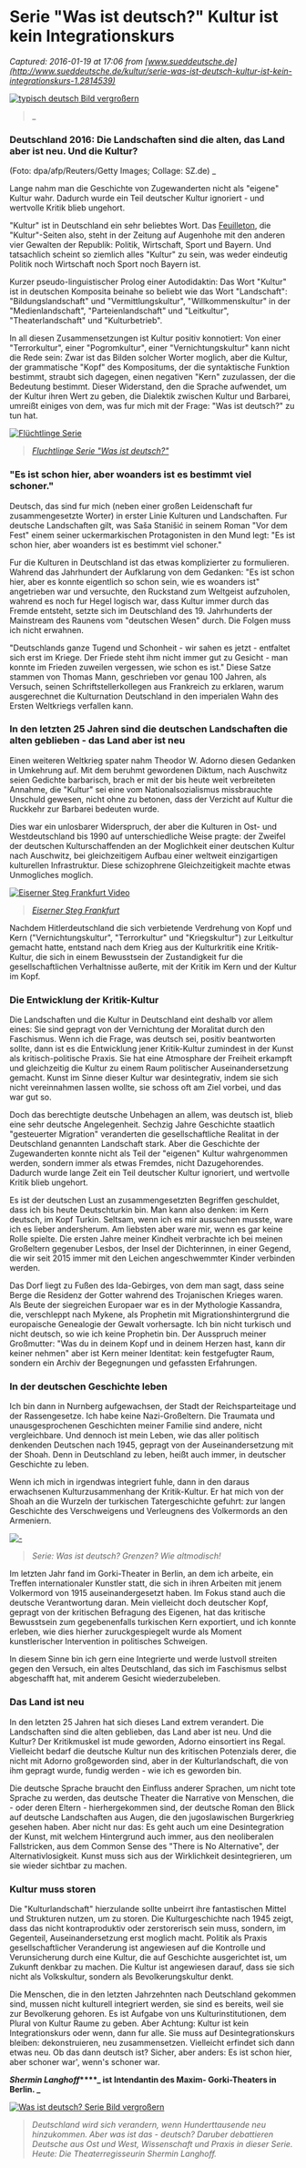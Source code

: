 # Serie "Was ist deutsch?" Kultur ist kein Integrationskurs

_Captured: 2016-01-19 at 17:06 from [www.sueddeutsche.de](http://www.sueddeutsche.de/kultur/serie-was-ist-deutsch-kultur-ist-kein-integrationskurs-1.2814539)_

[ ![typisch deutsch](http://polpix.sueddeutsche.com/bild/1.2815819.1452689845/640x360/was.jpg) Bild vergroßern ](http://polpix.sueddeutsche.com/bild/1.2815819.1452689845/860x860/was.jpg)

> _ 

###  Deutschland 2016: Die Landschaften sind die alten, das Land aber ist neu. Und die Kultur? 

(Foto: dpa/afp/Reuters/Getty Images; Collage: SZ.de) _

Lange nahm man die Geschichte von Zugewanderten nicht als "eigene" Kultur wahr. Dadurch wurde ein Teil deutscher Kultur ignoriert - und wertvolle Kritik blieb ungehort.

"Kultur" ist in Deutschland ein sehr beliebtes Wort. Das [Feuilleton](http://www.sueddeutsche.de/thema/Feuilleton), die "Kultur"-Seiten also, steht in der Zeitung auf Augenhohe mit den anderen vier Gewalten der Republik: Politik, Wirtschaft, Sport und Bayern. Und tatsachlich scheint so ziemlich alles "Kultur" zu sein, was weder eindeutig Politik noch Wirtschaft noch Sport noch Bayern ist.

Kurzer pseudo-linguistischer Prolog einer Autodidaktin: Das Wort "Kultur" ist in deutschen Komposita beinahe so beliebt wie das Wort "Landschaft": "Bildungslandschaft" und "Vermittlungskultur", "Willkommenskultur" in der "Medienlandschaft", "Parteienlandschaft" und "Leitkultur", "Theaterlandschaft" und "Kulturbetrieb".

In all diesen Zusammensetzungen ist Kultur positiv konnotiert: Von einer "Terrorkultur", einer "Pogromkultur", einer "Vernichtungskultur" kann nicht die Rede sein: Zwar ist das Bilden solcher Worter moglich, aber die Kultur, der grammatische "Kopf" des Kompositums, der die syntaktische Funktion bestimmt, straubt sich dagegen, einen negativen "Kern" zuzulassen, der die Bedeutung bestimmt. Dieser Widerstand, den die Sprache aufwendet, um der Kultur ihren Wert zu geben, die Dialektik zwischen Kultur und Barbarei, umreißt einiges von dem, was fur mich mit der Frage: "Was ist deutsch?" zu tun hat.

[ ![Flüchtlinge Serie ](http://polpix.sueddeutsche.com/polopoly_fs/1.2799056.1451319208!/httpImage/image.jpg_gen/derivatives/300x168/image.jpg) ](http://www.sueddeutsche.de/kultur/serie-was-ist-deutsch-wir-schauen-nicht-weg-wenn-es-probleme-gibt-1.2798156)

> _[Fluchtlinge Serie "Was ist deutsch?" ](http://www.sueddeutsche.de/kultur/serie-was-ist-deutsch-wir-schauen-nicht-weg-wenn-es-probleme-gibt-1.2798156)_

### "Es ist schon hier, aber woanders ist es bestimmt viel schoner."

Deutsch, das sind fur mich (neben einer großen Leidenschaft fur zusammengesetzte Worter) in erster Linie Kulturen und Landschaften. Fur deutsche Landschaften gilt, was Saša Stanišić in seinem Roman "Vor dem Fest" einem seiner uckermarkischen Protagonisten in den Mund legt: "Es ist schon hier, aber woanders ist es bestimmt viel schoner."

Fur die Kulturen in Deutschland ist das etwas komplizierter zu formulieren. Wahrend das Jahrhundert der Aufklarung von dem Gedanken: "Es ist schon hier, aber es konnte eigentlich so schon sein, wie es woanders ist" angetrieben war und versuchte, den Ruckstand zum Weltgeist aufzuholen, wahrend es noch fur Hegel logisch war, dass Kultur immer durch das Fremde entsteht, setzte sich im Deutschland des 19. Jahrhunderts der Mainstream des Raunens vom "deutschen Wesen" durch. Die Folgen muss ich nicht erwahnen.

"Deutschlands ganze Tugend und Schonheit - wir sahen es jetzt - entfaltet sich erst im Kriege. Der Friede steht ihm nicht immer gut zu Gesicht - man konnte im Frieden zuweilen vergessen, wie schon es ist." Diese Satze stammen von Thomas Mann, geschrieben vor genau 100 Jahren, als Versuch, seinen Schriftstellerkollegen aus Frankreich zu erklaren, warum ausgerechnet die Kulturnation Deutschland in den imperialen Wahn des Ersten Weltkriegs verfallen kann.

### In den letzten 25 Jahren sind die deutschen Landschaften die alten geblieben - das Land aber ist neu

Einen weiteren Weltkrieg spater nahm Theodor W. Adorno diesen Gedanken in Umkehrung auf. Mit dem beruhmt gewordenen Diktum, nach Auschwitz seien Gedichte barbarisch, brach er mit der bis heute weit verbreiteten Annahme, die "Kultur" sei eine vom Nationalsozialismus missbrauchte Unschuld gewesen, nicht ohne zu betonen, dass der Verzicht auf Kultur die Ruckkehr zur Barbarei bedeuten wurde.

Dies war ein unlosbarer Widerspruch, der aber die Kulturen in Ost- und Westdeutschland bis 1990 auf unterschiedliche Weise pragte: der Zweifel der deutschen Kulturschaffenden an der Moglichkeit einer deutschen Kultur nach Auschwitz, bei gleichzeitigem Aufbau einer weltweit einzigartigen kulturellen Infrastruktur. Diese schizophrene Gleichzeitigkeit machte etwas Unmogliches moglich.

[ ![Eiserner Steg Frankfurt](http://polpix.sueddeutsche.com/bild/1.2806276.1451987250/300x168/eiserner-steg-frankfurt.jpg) Video ](http://www.sueddeutsche.de/kultur/was-ist-deutsch-wenn-heimat-nach-tiefem-glockengelaeut-klingt-1.2805066)

> _[Eiserner Steg Frankfurt](http://www.sueddeutsche.de/kultur/was-ist-deutsch-wenn-heimat-nach-tiefem-glockengelaeut-klingt-1.2805066)_

Nachdem Hitlerdeutschland die sich verbietende Verdrehung von Kopf und Kern ("Vernichtungskultur", "Terrorkultur" und "Kriegskultur") zur Leitkultur gemacht hatte, entstand nach dem Krieg aus der Kulturkritik eine Kritik-Kultur, die sich in einem Bewusstsein der Zustandigkeit fur die gesellschaftlichen Verhaltnisse außerte, mit der Kritik im Kern und der Kultur im Kopf.

### Die Entwicklung der Kritik-Kultur

Die Landschaften und die Kultur in Deutschland eint deshalb vor allem eines: Sie sind gepragt von der Vernichtung der Moralitat durch den Faschismus. Wenn ich die Frage, was deutsch sei, positiv beantworten sollte, dann ist es die Entwicklung jener Kritik-Kultur zumindest in der Kunst als kritisch-politische Praxis. Sie hat eine Atmosphare der Freiheit erkampft und gleichzeitig die Kultur zu einem Raum politischer Auseinandersetzung gemacht. Kunst im Sinne dieser Kultur war desintegrativ, indem sie sich nicht vereinnahmen lassen wollte, sie schoss oft am Ziel vorbei, und das war gut so.

Doch das berechtigte deutsche Unbehagen an allem, was deutsch ist, blieb eine sehr deutsche Angelegenheit. Sechzig Jahre Geschichte staatlich "gesteuerter Migration" veranderten die gesellschaftliche Realitat in der Deutschland genannten Landschaft stark. Aber die Geschichte der Zugewanderten konnte nicht als Teil der "eigenen" Kultur wahrgenommen werden, sondern immer als etwas Fremdes, nicht Dazugehorendes. Dadurch wurde lange Zeit ein Teil deutscher Kultur ignoriert, und wertvolle Kritik blieb ungehort.

  


Es ist der deutschen Lust an zusammengesetzten Begriffen geschuldet, dass ich bis heute Deutschturkin bin. Man kann also denken: im Kern deutsch, im Kopf Turkin. Seltsam, wenn ich es mir aussuchen musste, ware ich es lieber andersherum. Am liebsten aber ware mir, wenn es gar keine Rolle spielte. Die ersten Jahre meiner Kindheit verbrachte ich bei meinen Großeltern gegenuber Lesbos, der Insel der Dichterinnen, in einer Gegend, die wir seit 2015 immer mit den Leichen angeschwemmter Kinder verbinden werden.

Das Dorf liegt zu Fußen des Ida-Gebirges, von dem man sagt, dass seine Berge die Residenz der Gotter wahrend des Trojanischen Krieges waren. Als Beute der siegreichen Europaer war es in der Mythologie Kassandra, die, verschleppt nach Mykene, als Prophetin mit Migrationshintergrund die europaische Genealogie der Gewalt vorhersagte. Ich bin nicht turkisch und nicht deutsch, so wie ich keine Prophetin bin. Der Ausspruch meiner Großmutter: "Was du in deinem Kopf und in deinem Herzen hast, kann dir keiner nehmen" aber ist Kern meiner Identitat: kein festgefugter Raum, sondern ein Archiv der Begegnungen und gefassten Erfahrungen.

### In der deutschen Geschichte leben

Ich bin dann in Nurnberg aufgewachsen, der Stadt der Reichsparteitage und der Rassengesetze. Ich habe keine Nazi-Großeltern. Die Traumata und unausgesprochenen Geschichten meiner Familie sind andere, nicht vergleichbare. Und dennoch ist mein Leben, wie das aller politisch denkenden Deutschen nach 1945, gepragt von der Auseinandersetzung mit der Shoah. Denn in Deutschland zu leben, heißt auch immer, in deutscher Geschichte zu leben.

Wenn ich mich in irgendwas integriert fuhle, dann in den daraus erwachsenen Kulturzusammenhang der Kritik-Kultur. Er hat mich von der Shoah an die Wurzeln der turkischen Tatergeschichte gefuhrt: zur langen Geschichte des Verschweigens und Verleugnens des Volkermords an den Armeniern.

[ ![-](http://polpix.sueddeutsche.com/bild/1.2784131.1450199047/640x360/fluechtlinge-grenzen.jpg) ](http://www.sueddeutsche.de/kultur/serie-was-ist-deutsch-grenzen-wie-altmodisch-1.2784108)

> _Serie: Was ist deutsch? Grenzen? Wie altmodisch!_

Im letzten Jahr fand im Gorki-Theater in Berlin, an dem ich arbeite, ein Treffen internationaler Kunstler statt, die sich in ihren Arbeiten mit jenem Volkermord von 1915 auseinandergesetzt haben. Im Fokus stand auch die deutsche Verantwortung daran. Mein vielleicht doch deutscher Kopf, gepragt von der kritischen Befragung des Eigenen, hat das kritische Bewusstsein zum gegebenenfalls turkischen Kern exportiert, und ich konnte erleben, wie dies hierher zuruckgespiegelt wurde als Moment kunstlerischer Intervention in politisches Schweigen.

In diesem Sinne bin ich gern eine Integrierte und werde lustvoll streiten gegen den Versuch, ein altes Deutschland, das sich im Faschismus selbst abgeschafft hat, mit anderem Gesicht wiederzubeleben.

### Das Land ist neu

In den letzten 25 Jahren hat sich dieses Land extrem verandert. Die Landschaften sind die alten geblieben, das Land aber ist neu. Und die Kultur? Der Kritikmuskel ist mude geworden, Adorno einsortiert ins Regal. Vielleicht bedarf die deutsche Kultur nun des kritischen Potenzials derer, die nicht mit Adorno großgeworden sind, aber in der Kulturlandschaft, die von ihm gepragt wurde, fundig werden - wie ich es geworden bin.

Die deutsche Sprache braucht den Einfluss anderer Sprachen, um nicht tote Sprache zu werden, das deutsche Theater die Narrative von Menschen, die - oder deren Eltern - hierhergekommen sind, der deutsche Roman den Blick auf deutsche Landschaften aus Augen, die den jugoslawischen Burgerkrieg gesehen haben. Aber nicht nur das: Es geht auch um eine Desintegration der Kunst, mit welchem Hintergrund auch immer, aus den neoliberalen Fallstricken, aus dem Common Sense des "There is No Alternative", der Alternativlosigkeit. Kunst muss sich aus der Wirklichkeit desintegrieren, um sie wieder sichtbar zu machen.

### Kultur muss storen

Die "Kulturlandschaft" hierzulande sollte unbeirrt ihre fantastischen Mittel und Strukturen nutzen, um zu storen. Die Kulturgeschichte nach 1945 zeigt, dass das nicht kontraproduktiv oder zerstorerisch sein muss, sondern, im Gegenteil, Auseinandersetzung erst moglich macht. Politik als Praxis gesellschaftlicher Veranderung ist angewiesen auf die Kontrolle und Verunsicherung durch eine Kultur, die auf Geschichte ausgerichtet ist, um Zukunft denkbar zu machen. Die Kultur ist angewiesen darauf, dass sie sich nicht als Volkskultur, sondern als Bevolkerungskultur denkt.

Die Menschen, die in den letzten Jahrzehnten nach Deutschland gekommen sind, mussen nicht kulturell integriert werden, sie sind es bereits, weil sie zur Bevolkerung gehoren. Es ist Aufgabe von uns Kulturinstitutionen, dem Plural von Kultur Raume zu geben. Aber Achtung: Kultur ist kein Integrationskurs oder wenn, dann fur alle. Sie muss auf Desintegrationskurs bleiben: dekonstruieren, neu zusammensetzen. Vielleicht erfindet sich dann etwas neu. Ob das dann deutsch ist? Sicher, aber anders: Es ist schon hier, aber schoner war', wenn's schoner war.

**_**Shermin Langhoff**_****_ ist Intendantin des Maxim- Gorki-Theaters in Berlin. _**

[ ![Was ist deutsch? Serie ](http://polpix.sueddeutsche.com/bild/1.2747506.1452605059/640x360/essay.jpg) Bild vergroßern ](http://polpix.sueddeutsche.com/bild/1.2747506.1452605059/860x860/essay.jpg)

> _Deutschland wird sich verandern, wenn Hunderttausende neu hinzukommen. Aber was ist das - deutsch? Daruber debattieren Deutsche aus Ost und West, Wissenschaft und Praxis in dieser Serie. Heute: Die Theaterregisseurin Shermin Langhoff._
